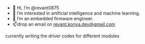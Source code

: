 - 👋 Hi, I’m @revant0875
- 👀 I’m interested in artificial intelligence and machine learning.
- 🌱 I’m an embedded firmware engineer.
- 📫drop an email on revant.koriya.dev@gmail.com

currently writing the driver codes for different modules
<!---
revant0875/revant0875 is a ✨ special ✨ repository because its `README.md` (this file) appears on your GitHub profile.
You can click the Preview link to take a look at your changes.
--->
